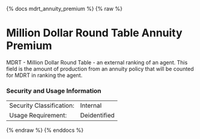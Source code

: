 {% docs mdrt_annuity_premium %}
{% raw %}

# Million Dollar Round Table Annuity Premium
MDRT - Million Dollar Round Table - an external ranking of an agent. This field is the amount of production from an annuity policy that will be counted for MDRT in ranking the agent.


### Security and Usage Information
|     |     |
| --- | --- |
|Security Classification:  |Internal|
|Usage Requirement:        |Deidentified|

{% endraw %}
{% enddocs %}
